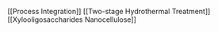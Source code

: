 [[Process Integration]]
[[Two-stage Hydrothermal Treatment]]
[[Xylooligosaccharides Nanocellulose]]

